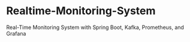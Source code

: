 # Realtime-Monitoring-System
Real-Time Monitoring System with Spring Boot, Kafka, Prometheus, and Grafana
